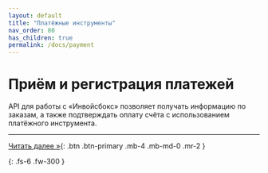 ```yaml
---
layout: default
title: "Платёжные инструменты"
nav_order: 80
has_children: true
permalink: /docs/payment
---
```


# Приём и регистрация платежей 

API для работы с &laquo;Инвойсбокс&raquo; позволяет получать информацию по заказам, а также
подтверждать оплату счёта с использованием платёжного инструмента.

---
[Читать далее &raquo;](/docs/payment/schema){: .btn .btn-primary .mb-4 .mb-md-0 .mr-2 }


{: .fs-6 .fw-300 }
